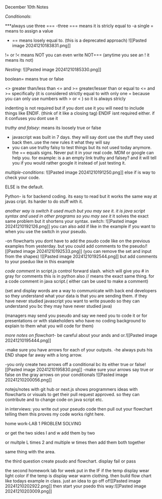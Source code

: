December 10th Notes

*Conditionals*:

***always use three ===
-three === means it is stricly equal to
-a single = means to assign a value
- == means losely equal to.
(this is a deprecated approach)
![[Pasted image 20241210183831.png]]

!= or !<  means NOT
you can even write
NOT===
(anytime you see an ! it means its not)


*Nesting*:
![[Pasted image 20241210185330.png]]



boolean= means true or false

<> greater than/less than
<= and >= greater/lesser than or equal to
<= and >= specifically
(it is considered strictly equal to with only one = because you can only use numbers with > or < ) so it is always stricly

indenting is not required but if you dont use it you will need to include things like ENDIF. (think of it like a closing tag)
ENDIF isnt required either. if it confuses you dont use it


*truthy and falsey*:
means its loosely true or false
- javascript was built in 7 days. they will say dont use the stuff they used back then..use the new rules it what they will say
- you can use truthy falsy to test things but its not used today anymore. the == equals signs. Never put it in your real code. MDM or google can help you. for example: is a an empty link truthy and falsey? and it will tell you if you would rather google it instead of just testing it. 


*multiple-conditions*:
![[Pasted image 20241210191250.png]]
else if is way to check your code.

ELSE is the default.

Python- is for backend coding. its easy to read but it works the same way at javas cript. its harder to do stuff with it. 

*another way is switch it used much but you may see it. it is java script syntax and used in other programs so you may see it*
it solves the exact same problem but it shortens your syntax. 
switch:
![[Pasted image 20241210192126.png]]
you can also add if like in the example if you want to when you use the switch in your pseudo.

-on flowcharts you dont have to add the psudo code like on the previous examples from yesterday. but you could add comments to the pseudo/![[Pasted image 20241210192533.png]]
(you can remove the set and input from the shapes)
![[Pasted image 20241210192544.png]]
but add comments to your pseduo like in this example

*code comment*
in script.js
control forward slash. which will give you # in gray for comments this is in python also
// means the exact same thing. for a code comment in java script.( either can be used to make a comment)

(set and display words are a way to communicate with back end developers so they understand what your data is that you are sending them.
if they have never studied javascript you want to write psuedo so they can understand you bc they may have never studied java)

(managers may send you pseudo and say we need you to code it or for presentations or with stakeholders who have no coding background to explain to them what you will code for them)


*more notes on flowchart*-
 be careful about your ands and or.![[Pasted image 20241210195444.png]]

-make sure you have arrows for each of your outputs.
-he always puts his END shape far away with a long arrow. 

-you only create two arrows off a conditional bc its either true or false![[Pasted image 20241210195830.png]]
-make sure your arrows say true or false on the gray arrows on your conditionals
![[Pasted image 20241210200056.png]]


notejs/notes with git hub or next.js
shows programmers ideas with flowcharts or visuals to get their pull request approved. so they can contribute and to change code on java script etc. 

in interviews: you write out your pseudo code then pull out your flowchart telling them this proves my code works right here.

home work-LAB 1 PROBLEM SOLVING

or get the two sides l and w
add them by two

or multple L times 2
and multiple w times then add them both together

same thing with the area. 

the third question
create psudo and flowchart.
display fail or pass

the second homework lab for week
put in the IF
if the temp
display wear light color
if the temp is 
display wear warm clothing.
then build flow chart like todays example in class.
just an idea to go off of![[Pasted image 20241210202922.png]]
then start your psedo this way:![[Pasted image 20241210203009.png]]


